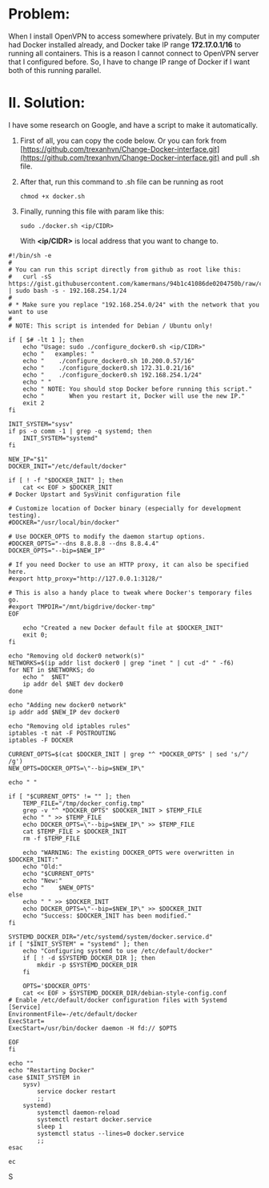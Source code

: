 # Problem:

When I install OpenVPN to access somewhere privately. But in my computer had Docker installed already, and Docker take IP range **172.17.0.1/16** to running all containers. This is a reason I cannot connect to OpenVPN server that I configured before. So, I have to change IP range of Docker if I want both of this running parallel.

# II. Solution:

I have some research on Google, and have a script to make it automatically.

1. First of all, you can copy the code below. Or you can fork from [https://github.com/trexanhvn/Change-Docker-interface.git](https://github.com/trexanhvn/Change-Docker-interface.git) and pull .sh file.
2. After that, run this command to .sh file can be running as root
   ```
   chmod +x docker.sh
   ```
3. Finally, running this file with param like this:

   ```
   sudo ./docker.sh <ip/CIDR>
   ```

   With **&lt;ip/CIDR&gt;** is local address that you want to change to.

```
#!/bin/sh -e
#
# You can run this script directly from github as root like this:
#   curl -sS https://gist.githubusercontent.com/kamermans/94b1c41086de0204750b/raw/configure_docker0.sh | sudo bash -s - 192.168.254.1/24
#
# * Make sure you replace "192.168.254.0/24" with the network that you want to use
#
# NOTE: This script is intended for Debian / Ubuntu only!

if [ $# -lt 1 ]; then
    echo "Usage: sudo ./configure_docker0.sh <ip/CIDR>"
    echo "   examples: "
    echo "    ./configure_docker0.sh 10.200.0.57/16"
    echo "    ./configure_docker0.sh 172.31.0.21/16"
    echo "    ./configure_docker0.sh 192.168.254.1/24"
    echo " "
    echo " NOTE: You should stop Docker before running this script."
    echo "       When you restart it, Docker will use the new IP."
    exit 2
fi

INIT_SYSTEM="sysv"
if ps -o comm -1 | grep -q systemd; then
    INIT_SYSTEM="systemd"
fi

NEW_IP="$1"
DOCKER_INIT="/etc/default/docker"

if [ ! -f "$DOCKER_INIT" ]; then
    cat << EOF > $DOCKER_INIT
# Docker Upstart and SysVinit configuration file

# Customize location of Docker binary (especially for development testing).
#DOCKER="/usr/local/bin/docker"

# Use DOCKER_OPTS to modify the daemon startup options.
#DOCKER_OPTS="--dns 8.8.8.8 --dns 8.8.4.4"
DOCKER_OPTS="--bip=$NEW_IP"

# If you need Docker to use an HTTP proxy, it can also be specified here.
#export http_proxy="http://127.0.0.1:3128/"

# This is also a handy place to tweak where Docker's temporary files go.
#export TMPDIR="/mnt/bigdrive/docker-tmp"
EOF

    echo "Created a new Docker default file at $DOCKER_INIT"
    exit 0;
fi

echo "Removing old docker0 network(s)"
NETWORKS=$(ip addr list docker0 | grep "inet " | cut -d" " -f6)
for NET in $NETWORKS; do
    echo "  $NET"
    ip addr del $NET dev docker0
done

echo "Adding new docker0 network"
ip addr add $NEW_IP dev docker0

echo "Removing old iptables rules"
iptables -t nat -F POSTROUTING
iptables -F DOCKER

CURRENT_OPTS=$(cat $DOCKER_INIT | grep "^ *DOCKER_OPTS" | sed 's/^/    /g')
NEW_OPTS=DOCKER_OPTS=\"--bip=$NEW_IP\"

echo " "

if [ "$CURRENT_OPTS" != "" ]; then
    TEMP_FILE="/tmp/docker_config.tmp"
    grep -v "^ *DOCKER_OPTS" $DOCKER_INIT > $TEMP_FILE
    echo " " >> $TEMP_FILE
    echo DOCKER_OPTS=\"--bip=$NEW_IP\" >> $TEMP_FILE
    cat $TEMP_FILE > $DOCKER_INIT
    rm -f $TEMP_FILE

    echo "WARNING: The existing DOCKER_OPTS were overwritten in $DOCKER_INIT:"
    echo "Old:"
    echo "$CURRENT_OPTS"
    echo "New:"
    echo "    $NEW_OPTS"
else
    echo " " >> $DOCKER_INIT
    echo DOCKER_OPTS=\"--bip=$NEW_IP\" >> $DOCKER_INIT
    echo "Success: $DOCKER_INIT has been modified."
fi

SYSTEMD_DOCKER_DIR="/etc/systemd/system/docker.service.d"
if [ "$INIT_SYSTEM" = "systemd" ]; then
    echo "Configuring systemd to use /etc/default/docker"
    if [ ! -d $SYSTEMD_DOCKER_DIR ]; then
        mkdir -p $SYSTEMD_DOCKER_DIR
    fi

    OPTS='$DOCKER_OPTS'
    cat << EOF > $SYSTEMD_DOCKER_DIR/debian-style-config.conf
# Enable /etc/default/docker configuration files with Systemd
[Service]
EnvironmentFile=-/etc/default/docker
ExecStart=
ExecStart=/usr/bin/docker daemon -H fd:// $OPTS

EOF
fi

echo ""
echo "Restarting Docker"
case $INIT_SYSTEM in
    sysv)
        service docker restart
        ;;
    systemd)
        systemctl daemon-reload
        systemctl restart docker.service
        sleep 1
        systemctl status --lines=0 docker.service
        ;;
esac

ec
```

S


